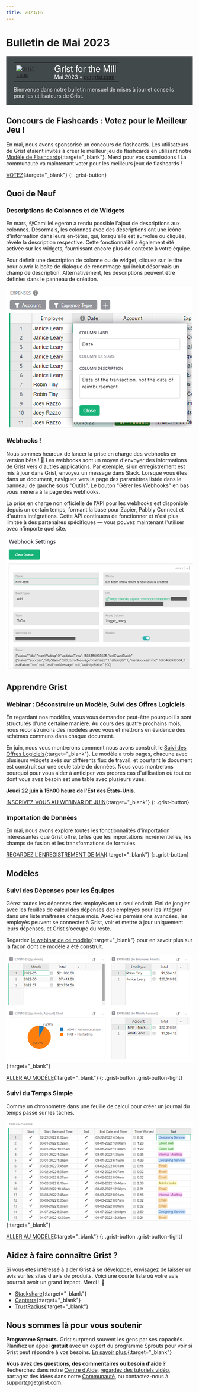 ```yaml
---
title: 2023/05
---
```


# Bulletin de Mai 2023

<style>
  /* rétablir certains paramètres par défaut mal remplacés */
  .newsletter-header .table {
    background-color: initial;
    border: initial;
  }
  .newsletter-header .table > tbody > tr > td {
    padding: initial;
    border: initial;
    vertical-align: initial;
  }
  .newsletter-header img.header-img {
    padding: initial;
    max-width: initial;
    display: initial;
    padding: initial;
    line-height: initial;
    background-color: initial;
    border: initial;
    border-radius: initial;
    margin: initial;
  }

  /* copier les styles de la newsletter, avec un préfixe pour une spécificité suffisante */
  .newsletter-header .header {
    border: none;
    padding: 0;
    margin: 0;
  }
  .newsletter-header table > tbody > tr > td.header-image {
    width: 80px;
    padding-right: 16px;
  }
  .newsletter-header table > tbody > tr > td.header-text {
    background-color: #42494B;
    padding: 16px 20px;
  }
  .newsletter-header table.header-top {
    border: none;
    padding: 0;
    margin: 0;
    width: 100%;
  }
  .header-title {
    font-family: Helvetica Neue, Helvetica, Arial, sans-serif;
    font-size: 24px;
    line-height: 28px;
    color: #FFFFFF;
  }
  .header-month {
    color: #FFFFFF;
  }
  .header-welcome {
    margin-top: 12px;
    color: #FFFFFF;
  }
  .newsletter-summary {
    background-color: #e3fff5;
    margin: 0;
    padding: 10px;
  }
  .newsletter-summary-header {
    text-align: center;
    padding-bottom: 10px;
    border-bottom: 1px solid lightgrey;
  }
  .newsletter-summary ul {
    padding-left: 20px;
  }
  .newsletter-summary li {
    margin-bottom: 10px;
  }
  .newsletter-summary li p {
    margin: 0px
  }
</style>
<div class="newsletter-header">
<table class="header" cellpadding="0" cellspacing="0" border="0"><tr>
  <td class="header-text">
    <table class="header-top"><tr>
      <td class="header-image">
        <a href="https://www.getgrist.com">
          <img class="header-img" src="/images/newsletters/grist-labs.png" width="80" height="80" alt="Grist Labs" border="0">
        </a>
      </td>
      <td class="header-top-text">
        <div class="header-title">Grist for the Mill</div>
        <div class="header-month">Mai 2023
          &#8226; <a href="https://www.getgrist.com/">getgrist.com</a></div>
      </td>
    </tr></table>
    <div class="header-welcome" style="color: #e0e0e0;">
      Bienvenue dans notre bulletin mensuel de mises à jour et conseils pour les utilisateurs de Grist.
    </div>
  </td>
</tr></table>
</div>

## Concours de Flashcards : Votez pour le Meilleur Jeu !

En mai, nous avons sponsorisé un concours de flashcards. Les utilisateurs de Grist étaient invités à créer le meilleur jeu de flashcards en utilisant notre [Modèle de Flashcards](https://templates.getgrist.com/keLK5sVeyfPk/Flashcards){:target="\_blank"}. Merci pour vos soumissions ! La communauté va maintenant voter pour les meilleurs jeux de flashcards !

[VOTEZ](https://community.getgrist.com/t/flashcards-contest-build-the-best-knowledge-deck/2496/22){:target="\_blank"}
{: .grist-button}

## Quoi de Neuf

### Descriptions de Colonnes et de Widgets

En mars, @CamilleLegeron a rendu possible l'ajout de descriptions aux colonnes. Désormais, les colonnes avec des descriptions ont une icône d'information dans leurs en-têtes, qui, lorsqu'elle est survolée ou cliquée, révèle la description respective. Cette fonctionnalité a également été activée sur les widgets, fournissant encore plus de contexte à votre équipe.

Pour définir une description de colonne ou de widget, cliquez sur le titre pour ouvrir la boîte de dialogue de renommage qui inclut désormais un champ de description. Alternativement, les descriptions peuvent être définies dans le panneau de création.

![Description de Colonne et de Widget](../images/newsletters/2023-05/column-descriptions.png)

### Webhooks !

Nous sommes heureux de lancer la prise en charge des webhooks en version bêta ! 🎉 Les webhooks sont un moyen d'envoyer des informations de Grist vers d'autres applications. Par exemple, si un enregistrement est mis à jour dans Grist, envoyez un message dans Slack. Lorsque vous êtes dans un document, naviguez vers la page des paramètres listée dans le panneau de gauche sous "Outils". Le bouton "Gérer les Webhooks" en bas vous mènera à la page des webhooks.

La prise en charge non officielle de l'API pour les webhooks est disponible depuis un certain temps, formant la base pour Zapier, Pabbly Connect et d'autres intégrations. Cette API continuera de fonctionner et n'est plus limitée à des partenaires spécifiques — vous pouvez maintenant l'utiliser avec n'importe quel site.

![Webhooks](../images/newsletters/2023-05/webhook-settings.png)

## Apprendre Grist

### Webinar : Déconstruire un Modèle, Suivi des Offres Logiciels

En regardant nos modèles, vous vous demandez peut-être pourquoi ils sont structurés d'une certaine manière. Au cours des quatre prochains mois, nous reconstruirons des modèles avec vous et mettrons en évidence des schémas communs dans chaque document.

En juin, nous vous montrerons comment nous avons construit le [Suivi des Offres Logiciels](https://templates.getgrist.com/viyGsuqvNF1D/Software-Deals-Tracker/p/1){:target="\_blank"}. Le modèle a trois pages, chacune avec plusieurs widgets axés sur différents flux de travail, et pourtant le document est construit sur une seule table de données. Nous vous montrerons pourquoi pour vous aider à anticiper vos propres cas d'utilisation où tout ce dont vous avez besoin est une table avec plusieurs vues.

**Jeudi 22 juin à 15h00 heure de l'Est des États-Unis.**

[INSCRIVEZ-VOUS AU WEBINAR DE JUIN](https://www.getgrist.com/learn-grist-webinar/?utm_source=newsletter&utm_medium=support-site&utm_campaign=build-webinar&utm_term=june-2023&utm_content=){:target="\_blank"}
{: .grist-button}

### Importation de Données

En mai, nous avons exploré toutes les fonctionnalités d'importation intéressantes que Grist offre, telles que les importations incrémentielles, les champs de fusion et les transformations de formules.

[REGARDEZ L'ENREGISTREMENT DE MAI](https://www.youtube.com/watch?v=3gBeJCYMS-Q){:target="\_blank"}
{: .grist-button}

## Modèles

### Suivi des Dépenses pour les Équipes

Gérez toutes les dépenses des employés en un seul endroit. Fini de jongler avec les feuilles de calcul des dépenses des employés pour les intégrer dans une liste maîtresse chaque mois. Avec les permissions avancées, les employés peuvent se connecter à Grist, voir et mettre à jour uniquement leurs dépenses, et Grist s'occupe du reste.

Regardez [le webinar de ce modèle](https://www.youtube.com/watch?v=27sP9t-Q4m4){:target="\_blank"} pour en savoir plus sur la façon dont ce modèle a été construit.

[![Suivi des Dépenses pour les Équipes](../images/newsletters/2022-06/expense-tracking.png)](https://templates.getgrist.com/55Q2EtTbFvB1/Expense-Tracking-for-Teams){:target="\_blank"}

[ALLER AU MODÈLE](https://templates.getgrist.com/55Q2EtTbFvB1/Expense-Tracking-for-Teams){:target="\_blank"}
{: .grist-button .grist-button-tight}

### Suivi du Temps Simple

Comme un chronomètre dans une feuille de calcul pour créer un journal du temps passé sur les tâches.

[![Suivi du Temps Simple](../images/newsletters/2023-05/simple-time-tracker.png)](https://templates.getgrist.com/np7TVHmuvFcH/Simple-Time-Tracker){:target="\_blank"}

[ALLER AU MODÈLE](https://templates.getgrist.com/np7TVHmuvFcH/Simple-Time-Tracker){:target="\_blank"}
{: .grist-button .grist-button-tight}

## Aidez à faire connaître Grist ?
Si vous êtes intéressé à aider Grist à se développer, envisagez de laisser un avis sur les sites d'avis de produits. Voici une courte liste où votre avis pourrait avoir un grand impact. Merci ! 🙏

* [Stackshare](https://stackshare.io/getgrist){:target="\_blank"}
* [Capterra](https://www.capterra.com/p/232821/Grist/){:target="\_blank"}
* [TrustRadius](https://www.trustradius.com/products/grist/){:target="\_blank"}

## Nous sommes là pour vous soutenir

**Programme Sprouts.** Grist surprend souvent les gens par ses capacités. Planifiez un appel **gratuit** avec un expert du programme Sprouts pour voir si Grist peut répondre à vos besoins. [En savoir plus.](https://www.getgrist.com/sprouts-program/){:target="\_blank"}

**Vous avez des questions, des commentaires ou besoin d'aide ?** Recherchez dans notre [Centre d'Aide](../index.md), [regardez des tutoriels vidéo](https://www.youtube.com/channel/UCx0ioQrrC-bIrkmZ7ZULr0g/playlists), partagez des idées dans notre [Communauté](https://community.getgrist.com), ou contactez-nous à <support@getgrist.com>.
